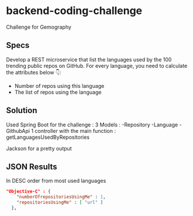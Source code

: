 # backend-coding-challenge
Challenge for Gemography

## Specs
Develop a REST microservice that list the languages used by the 100 trending public repos on GitHub.
For every language, you need to calculate the attributes below 👇:
* Number of repos using this language
* The list of repos using the language

## Solution

Used Spring Boot for the challenge : 
3 Models : -Repository
           -Language
           -GithubApi
1 controller with the main function : getLanguagesUsedByRepositories

Jackson for a pretty output

## JSON Results
In DESC order from most used languages
```json
"Objective-C" : {
    "numberOfrepositoriesUsingMe" : 1,
    "repositoriesUsingMe" : [ "url" ]
  },
```
